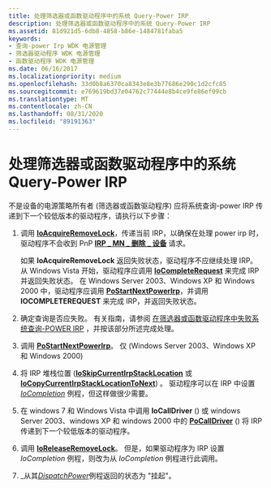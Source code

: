 ```yaml
---
title: 处理筛选器或函数驱动程序中的系统 Query-Power IRP
description: 处理筛选器或函数驱动程序中的系统 Query-Power IRP
ms.assetid: 81d921d5-6db8-4858-b86e-1484781faba5
keywords:
- 查询-power Irp WDK 电源管理
- 筛选器驱动程序 WDK 电源管理
- 函数驱动程序 WDK 电源管理
ms.date: 06/16/2017
ms.localizationpriority: medium
ms.openlocfilehash: 33d0b8a6370ca8343e8e3b77686e290c1d2cfc85
ms.sourcegitcommit: e769619bd37e04762c77444e8b4ce9fe86ef09cb
ms.translationtype: MT
ms.contentlocale: zh-CN
ms.lasthandoff: 08/31/2020
ms.locfileid: "89191363"
---
```

# <a name="handling-a-system-query-power-irp-in-a-filter-or-function-driver"></a>处理筛选器或函数驱动程序中的系统 Query-Power IRP





不是设备的电源策略所有者 (筛选器或函数驱动程序) 应将系统查询-power IRP 传递到下一个较低版本的驱动程序，请执行以下步骤：

1.  调用 [**IoAcquireRemoveLock**](/windows-hardware/drivers/ddi/wdm/nf-wdm-ioacquireremovelock)，传递当前 IRP，以确保在处理 power irp 时，驱动程序不会收到 PnP [**IRP \_ MN \_ 删除 \_ 设备**](./irp-mn-remove-device.md) 请求。

    如果 **IoAcquireRemoveLock** 返回失败状态，驱动程序不应继续处理 IRP。 从 Windows Vista 开始，驱动程序应调用 [**IoCompleteRequest**](/windows-hardware/drivers/ddi/wdm/nf-wdm-iocompleterequest) 来完成 IRP 并返回失败状态。 在 Windows Server 2003、Windows XP 和 Windows 2000 中，驱动程序应调用 [**PoStartNextPowerIrp**](/windows-hardware/drivers/ddi/ntifs/nf-ntifs-postartnextpowerirp)，并调用 **IOCOMPLETEREQUEST** 来完成 IRP，并返回失败状态。

2.  确定查询是否应失败。 有关指南，请参阅 [在筛选器或函数驱动程序中失败系统查询-POWER IRP](failing-a-system-query-power-irp-in-a-filter-or-function-driver.md) ，并按该部分所述完成处理。

3.  调用 [**PoStartNextPowerIrp**](/windows-hardware/drivers/ddi/ntifs/nf-ntifs-postartnextpowerirp)。 仅 (Windows Server 2003、Windows XP 和 Windows 2000) 

4.  将 IRP 堆栈位置 ([**IoSkipCurrentIrpStackLocation**](./mm-bad-pointer.md) 或 [**IoCopyCurrentIrpStackLocationToNext**](/windows-hardware/drivers/ddi/wdm/nf-wdm-iocopycurrentirpstacklocationtonext)) 。 驱动程序可以在 IRP 中设置 [*IoCompletion*](/windows-hardware/drivers/ddi/wdm/nc-wdm-io_completion_routine) 例程，但这样做很少需要。

5.  在 windows 7 和 Windows Vista 中调用 **IoCallDriver** () 或 windows Server 2003、windows XP 和 windows 2000 中的 [**PoCallDriver**](/windows-hardware/drivers/ddi/ntifs/nf-ntifs-pocalldriver) () 将 IRP 传递到下一个较低版本的驱动程序。

6.  调用 [**IoReleaseRemoveLock**](/windows-hardware/drivers/ddi/wdm/nf-wdm-ioreleaseremovelock)。 但是，如果驱动程序为 IRP 设置 *IoCompletion* 例程，则改为从 *IoCompletion* 例程进行此调用。

7.  \_从其[*DispatchPower*](/windows-hardware/drivers/ddi/wdm/nc-wdm-driver_dispatch)例程返回的状态为 "挂起"。

 

